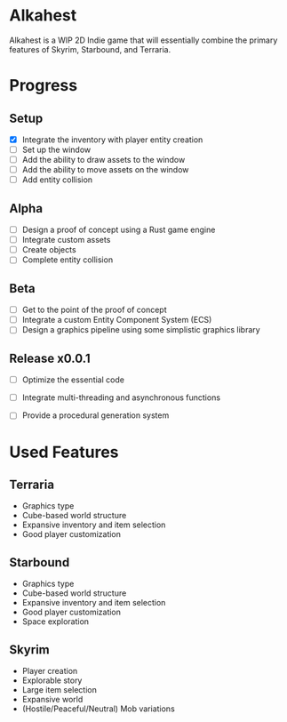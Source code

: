 # Alkahest
Alkahest is a WIP 2D Indie game that will essentially combine the primary features of Skyrim, Starbound, and Terraria.

# Progress
## Setup
- [x] Integrate the inventory with player entity creation
- [ ] Set up the window 
- [ ] Add the ability to draw assets to the window
- [ ] Add the ability to move assets on the window
- [ ] Add entity collision

## Alpha
- [ ] Design a proof of concept using a Rust game engine
- [ ] Integrate custom assets
- [ ] Create objects
- [ ] Complete entity collision

## Beta
- [ ] Get to the point of the proof of concept
- [ ] Integrate a custom Entity Component System (ECS)
- [ ] Design a graphics pipeline using some simplistic graphics library

## Release x0.0.1
- [ ] Optimize the essential code
- [ ] Integrate multi-threading and asynchronous functions
- [ ] Provide a procedural generation system


# Used Features
## Terraria
- Graphics type
- Cube-based world structure
- Expansive inventory and item selection
- Good player customization
  
## Starbound
- Graphics type
- Cube-based world structure
- Expansive inventory and item selection
- Good player customization
- Space exploration

## Skyrim
- Player creation
- Explorable story
- Large item selection
- Expansive world
- (Hostile/Peaceful/Neutral) Mob variations